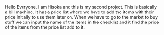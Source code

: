 Hello Everyone.
I am Hisoka and this is my second project.
This is basically a bill machine. It has a price list where we have to add the items with their price initially to use them later on. When we have to go to the market to buy stuff we can input the name of the items in the checklist and it find the price of the items from the price list add to it.